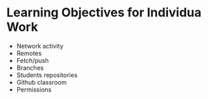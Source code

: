 # Learning Objectives for Individua Work

* Network activity
* Remotes
* Fetch/push
* Branches
* Students repositories
* Github classroom
* Permissions